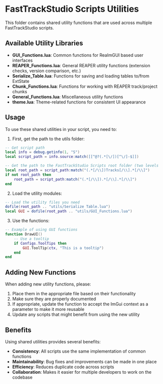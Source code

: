 # FastTrackStudio Scripts Utilities

This folder contains shared utility functions that are used across multiple FastTrackStudio scripts.

## Available Utility Libraries

- **GUI_Functions.lua**: Common functions for ReaImGUI based user interfaces
- **REAPER_Functions.lua**: General REAPER utility functions (extension checks, version comparison, etc.)
- **Serialize_Table.lua**: Functions for saving and loading tables to/from ExtState
- **Chunk_Functions.lua**: Functions for working with REAPER track/project chunks
- **General_Functions.lua**: Miscellaneous utility functions
- **theme.lua**: Theme-related functions for consistent UI appearance

## Usage

To use these shared utilities in your script, you need to:

1. First, get the path to the utils folder:

```lua
-- Get script path
local info = debug.getinfo(1, "S")
local script_path = info.source:match([[^@?(.*[\/])[^\/]-$]])

-- Get the path to the FastTrackStudio Scripts root folder (two levels up)
local root_path = script_path:match("(.*[/\\])Tracks[/\\].*[/\\]")
if not root_path then
    root_path = script_path:match("(.*[/\\]).*[/\\].*[/\\]")
end
```

2. Load the utility modules:

```lua
-- Load the utility files you need
dofile(root_path .. "utils/Serialize Table.lua")
local GUI = dofile(root_path .. "utils/GUI_Functions.lua")
```

3. Use the functions:

```lua
-- Example of using GUI functions
function DrawUI()
    -- Use a tooltip
    if Configs.ToolTips then
        GUI.ToolTip(ctx, "This is a tooltip")
    end
end
```

## Adding New Functions

When adding new utility functions, please:

1. Place them in the appropriate file based on their functionality
2. Make sure they are properly documented
3. If appropriate, update the function to accept the ImGui context as a parameter to make it more reusable
4. Update any scripts that might benefit from using the new utility

## Benefits

Using shared utilities provides several benefits:

- **Consistency**: All scripts use the same implementation of common functions
- **Maintainability**: Bug fixes and improvements can be made in one place
- **Efficiency**: Reduces duplicate code across scripts
- **Collaboration**: Makes it easier for multiple developers to work on the codebase

